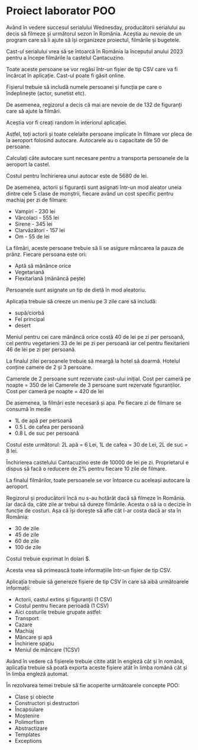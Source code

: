 # Proiect laborator POO

Având în vedere succesul serialului Wednesday, producătorii serialului au decis să filmeze și următorul sezon în România. Aceștia au nevoie de un program care să îi ajute să își organizeze proiectul, filmările și bugetele.

Cast-ul serialului vrea să se întoarcă în România la începutul anului 2023 pentru a începe filmările la castelul Cantacuzino. 

Toate aceste persoane se vor regăsi într-un fișier de tip CSV care va fi încărcat în aplicație. Cast-ul poate fi găsit online.

Fișierul trebuie să includă numele persoanei și funcția pe care o îndeplinește (actor, sunetist etc).

De asemenea, regizorul a decis că mai are nevoie de de 132 de figuranți care să ajute la filmări.

Aceștia vor fi creați random în interiorul aplicației.

Astfel, toți actorii și toate celelalte persoane implicate în filmare vor pleca de la aeroport folosind autocare. Autocarele au o capacitate de 50 de persoane. 

Calculați câte autocare sunt necesare pentru a transporta persoanele de la aeroport la castel. 

Costul pentru închirierea unui autocar este de 5680 de lei.

De asemenea, actorii și figuranții sunt asignati într-un mod aleator uneia dintre cele 5 clase de monștrii, fiecare având un cost specific pentru machiaj per zi de filmare:
*	Vampiri - 230 lei
*	Vârcolaci - 555 lei
*	Sirene - 345 lei
*	Clarvăzători - 157 lei
*	Om - 55 de lei

La filmări, aceste persoane trebuie să li se asigure mâncarea la pauza de prânz. Fiecare persoana este ori:
*  	Aptă să mănânce orice
*  	Vegetariană
*  	Flexitariană (mănâncă pește)

Persoanele sunt asignate un tip de dietă în mod aleatoriu.

Aplicația trebuie să creeze un meniu pe 3 zile care să includă:
*	supă/ciorbă
*	Fel principal 
*	desert 

Meniul pentru cei care mănâncă orice costă 40 de lei pe zi per persoană, cel pentru vegetarieni 33 de lei pe zi per persoană iar cel pentru flexitarieni 46 de lei pe zi per persoană. 

La finalul zilei persoanele trebuie să meargă la hotel să doarmă. Hotelul conține camere de 2 și 3 persoane. 

Camerele de 2 persoane sunt rezervate cast-ului inițial. Cost per cameră pe noapte = 350 de lei
Camerele de 3 persoane sunt rezervate figuranților. Cost per cameră pe noapte = 420 de lei

De asemenea, la filmări este necesară și apa. Pe fiecare zi de filmare se consumă în medie
*	1L de apă per persoană
*	0.5 L de cafea per persoană
*	0.8 L de suc per persoană

Costul este următorul: 2L apă = 6 Lei, 1L de cafea = 30 de Lei, 2L de suc = 8 lei.

Închirierea castelului Cantacuzino este de 10000 de lei pe zi. Proprietarul e dispus să facă o reducere de 2% pentru fiecare 10 zile de filmare.

La finalul filmărilor, toate persoanele se vor întoarce cu aceleași autocare la aeroport.

Regizorul și producătorii încă nu s-au hotărât dacă să filmeze în România. Iar dacă da, câte zile ar trebui să dureze filmările. Acesta o să ia o decizie în funcție de costuri. Așa că își dorește să afle cât l-ar costa dacă ar sta în România:
*	30 de zile
*	45 de zile
*	60 de zile
*	100 de zile

Costul trebuie exprimat în dolari $.

Acesta vrea să primească toate informațiile într-un fișier de tip CSV. 

Aplicația trebuie să genereze fișiere de tip CSV în care să aibă următoarele informații:
*	Actorii, castul extins și figuranții (1 CSV)
*	Costul pentru  fiecare perioadă (1 CSV)
*	Aici costurile trebuie grupate astfel:
*	Transport
*	Cazare
*	Machiaj
*	Mâncare și apă
*	Închiriere spațiu
*	Meniul de mâncare (1CSV)

Având în vedere că fișierele trebuie citite atât în engleză cât și în romănă, aplicația trebuie să poată exporta aceste fișiere atât în limba română cât și în limba engleză automat.

În rezolvarea temei trebuie să fie acoperite următoarele concepte POO:
*	Clase și obiecte
*	Constructori și destructori
*	Încapsulare
*	Moștenire
*	Polimorfism
*	Abstractizare
*	Templates
*	Exceptions

